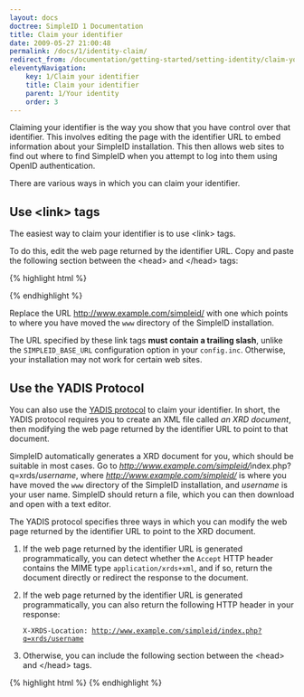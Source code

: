 ```yaml
---
layout: docs
doctree: SimpleID 1 Documentation
title: Claim your identifier
date: 2009-05-27 21:00:48
permalink: /docs/1/identity-claim/
redirect_from: /documentation/getting-started/setting-identity/claim-your-identifier/
eleventyNavigation:
    key: 1/Claim your identifier
    title: Claim your identifier
    parent: 1/Your identity
    order: 3
---
```


Claiming your identifier is the way you show that you have control over that identifier.  This involves editing the page with the identifier URL to embed information about your SimpleID installation.  This then allows web sites to find out where to find SimpleID when you attempt to log into them using OpenID authentication. 

There are various ways in which you can claim your identifier.

## Use &lt;link&gt; tags

The easiest way to claim your identifier is to use &lt;link&gt; tags.

To do this, edit the web page returned by the identifier URL.  Copy and paste the following section between the &lt;head&gt; and &lt;/head&gt; tags:

{% highlight html %}
<link rel="openid.server" href="http://www.example.com/simpleid/" />
<link rel="openid2.provider" href="http://www.example.com/simpleid/" />
{% endhighlight %}

Replace the URL http://www.example.com/simpleid/ with one which points to where you have moved the <code>www</code> directory of the SimpleID installation.

<div class="warning">
The URL specified by these link tags <strong>must contain a trailing slash</strong>, unlike the <code>SIMPLEID_BASE_URL</code> configuration option in your <code>config.inc</code>. Otherwise, your installation may not work for certain web sites.
</div>

## Use the YADIS Protocol

You can also use the [YADIS protocol](http://yadis.org/wiki/Main_Page) to claim your identifier.  In short, the YADIS protocol requires you to create an XML file called *an XRD document*, then modifying the web page returned by the identifier URL to point to that document.

SimpleID automatically generates a XRD document for you, which should be suitable in most cases.  Go to <var>http://www.example.com/simpleid/</var>index.php?q=xrds/<var>username</var>, where <var>http://www.example.com/simpleid/</var> is where you have moved the <code>www</code> directory of the SimpleID installation, and <var>username</var> is your user name.  SimpleID should return a file, which you can then download and open with a text editor.

The YADIS protocol specifies three ways in which you can modify the web page returned by the identifier URL to point to the XRD document.

1. If the web page returned by the identifier URL is generated programmatically, you can detect whether the <code>Accept</code> HTTP header contains the MIME type <code>application/xrds+xml</code>, and if so, return the document directly or redirect the response to the document.

2. If the web page returned by the identifier URL is generated programmatically, you can also return the following HTTP header in your response:

    <code>X-XRDS-Location: http://www.example.com/simpleid/index.php?q=xrds/username</code>

3. Otherwise, you can include the following section between the &lt;head&gt; and &lt;/head&gt; tags.

{% highlight html %}
<meta http-equiv="X-XRDS-Location" content="http://www.example.com/simpleid/index.php?q=xrds/username" />
{% endhighlight %}